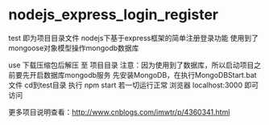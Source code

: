 # nodejs_express_login_register

test 即为项目目录文件
nodejs下基于express框架的简单注册登录功能
使用到了 mongoose对象模型操作mongodb数据库

use
下载压缩包后解压
至 项目目录
注意：因为使用到了数据库，所以启动项目之前要先开启数据库mongodb服务
先安装MongoDB，在执行MongoDBStart.bat文件
cd到test目录
执行  npm start 
若一切运行正常 浏览器 localhost:3000 即可访问


更多项目说明查看：http://www.cnblogs.com/imwtr/p/4360341.html 
